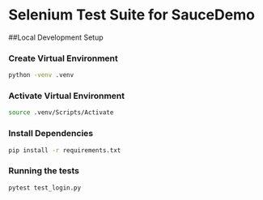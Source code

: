 # Selenium Test Suite for SauceDemo

##Local Development Setup

### Create Virtual Environment
```bash
python -venv .venv
```

### Activate Virtual Environment
```bash
source .venv/Scripts/Activate
```

### Install Dependencies
```bash
pip install -r requirements.txt
```

### Running the tests
```bash
pytest test_login.py
```
